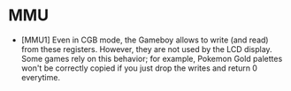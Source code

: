# MMU

  - [MMU1] Even in CGB mode, the Gameboy allows to write (and read) from these registers. However, they are not used by the LCD display. Some games rely on this behavior; for example, Pokemon Gold palettes won't be correctly copied if you just drop the writes and return 0 everytime.

